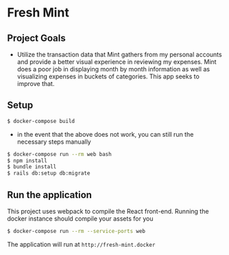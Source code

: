 # Fresh Mint

## Project Goals
- Utilize the transaction data that Mint gathers from my personal accounts and
  provide a better visual experience in reviewing my expenses. Mint does a poor
job in displaying month by month information as well as visualizing expenses in
buckets of categories. This app seeks to improve that.


## Setup

```sh
$ docker-compose build
```
 * in the event that the above does not work, you can still run the necessary
   steps manually

```sh
$ docker-compose run --rm web bash
$ npm install
$ bundle install
$ rails db:setup db:migrate
```

## Run the application
This project uses webpack to compile the React front-end. Running the docker
instance should compile your assets for you

```sh
$ docker-compose run --rm --service-ports web
```

The application will run at `http://fresh-mint.docker`

